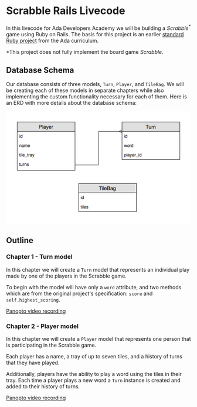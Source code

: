 # Scrabble Rails Livecode
In this livecode for Ada Developers Academy we will be building a _Scrabble<sup>\*</sup>_ game using Ruby on Rails. The basis for this project is an earlier [standard Ruby project](https://github.com/AdaGold/scrabble) from the Ada curriculum.

\*This project does not fully implement the board game _Scrabble_.

## Database Schema
Our database consists of three models, `Turn`, `Player`, and `TileBag`. We will be creating each of these models in separate chapters while also implementing the custom functionality necessary for each of them. Here is an ERD with more details about the database schema:

![Scrabble Rails ERD](./scrabble-rails-erd.png)

## Outline
### Chapter 1 - Turn model
In this chapter we will create a `Turn` model that represents an individual play made by one of the players in the Scrabble game.

To begin with the model will have only a `word` attribute, and two methods which are from the original project's specification: `score` and `self.highest_scoring`.

[Panopto video recording](https://adaacademy.hosted.panopto.com/Panopto/Pages/Viewer.aspx?id=5b3ce984-8047-4c9e-8588-a8be012276ef)

### Chapter 2 - Player model
In this chapter we will create a `Player` model that represents one person that is participating in the Scrabble game.

Each player has a name, a tray of up to seven tiles, and a history of turns that they have played.

Additionally, players have the ability to play a word using the tiles in their tray. Each time a player plays a new word a `Turn` instance is created and added to their history of turns.

[Panopto video recording](https://adaacademy.hosted.panopto.com/Panopto/Pages/Viewer.aspx?id=ee125340-159c-499f-8181-a8c100397765)
